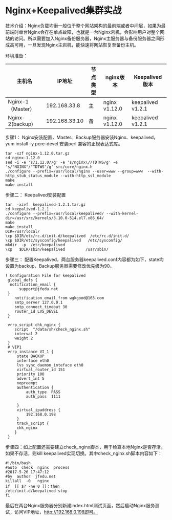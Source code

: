 # Nginx+Keepalived集群实战

技术介绍：Nginx负载均衡一般位于整个网站架构的最前端或者中间层，如果为最前端时单台Nginx会存在单点故障，也就是一台Nginx宕机，会影响用户对整个网站的访问。所以需要加入Nginx备份服务器，Nginx主服务器与备份服务器之间形成高可用，一旦发现Nginx主宕机，能快速将网站恢复至备份主机。

环境准备：

| 主机名            | IP地址        | 节点类型 | nginx版本     | Keepalived版本    |
| ----------------- | ------------- | -------- | ------------- | ----------------- |
| Nginx-1（Master） | 192.168.33.8  | 主       | nginx v1.12.0 | keepalived v1.2.1 |
| Nginx-2(backup)   | 192.168.33.10 | 备       | nginx v1.12.0 | keepalived v1.2.1 |

步骤1：   Nginx安装配置，Master、Backup服务器安装Nginx、keepalived，yum install -y pcre-devel  安装perl 兼容的正规表达式库。

```shell
tar -xzf nginx-1.12.0.tar.gz
cd nginx-1.12.0 
sed -i -e 's/1.12.0//g' -e 's/nginx\//TDTWS/g' -e 's/"NGINX"/"TDTWS"/g' src/core/nginx.h 
./configure --prefix=/usr/local/nginx --user=www --group=www  --with-http_stub_status_module --with-http_ssl_module
make
make install

```

步骤二：   Keepalived安装配置

```shell
tar  -xzvf  keepalived-1.2.1.tar.gz
cd keepalived-1.2.1 
./configure --prefix=/usr/local/keepalived/ --with-kernel-dir=/usr/src/kernels/3.10.0-514.el7.x86_64/
make
make install 
DIR=/usr/local/
\cp $DIR/etc/rc.d/init.d/keepalived  /etc/rc.d/init.d/
\cp $DIR/etc/sysconfig/keepalived   /etc/sysconfig/ 
mkdir  -p  /etc/keepalived
\cp   $DIR/sbin/keepalived         /usr/sbin/

```

步骤三：     配置Keepalived，两台服务器keepalived.conf内容都为如下，state均设置为backup，Backup服务器需要修改优先级为90。

```
! Configuration File for keepalived 
 global_defs { 
  notification_email { 
      support@jfedu.net
 } 
    notification_email_from wgkgood@163.com 
    smtp_server 127.0.0.1 
    smtp_connect_timeout 30 
    router_id LVS_DEVEL 
 } 
 
 vrrp_script chk_nginx { 
    script  "/data/sh/check_nginx.sh" 
    interval 2 
    weight 2 
 } 
 # VIP1 
 vrrp_instance VI_1 { 
     state BACKUP 
     interface eth0 
     lvs_sync_daemon_inteface eth0 
     virtual_router_id 151 
     priority 100 
     advert_int 5 
     nopreempt 
     authentication { 
         auth_type  PASS 
         auth_pass  1111
 
     } 
     virtual_ipaddress { 
         192.168.0.198 
     } 
     track_script { 
     chk_nginx 
    } 
 }

```

步骤四：如上配置还需要建立check_nginx脚本，用于检查本地Nginx是否存活，如果不存活，则kill keepalived实现切换。其中check_nginx.sh脚本内容如下：



```shell
#!/bin/bash 
#auto  check  nginx  process 
#2017-5-26 17:47:12
#by  author  jfedu.net 
killall  -0   nginx
if  [[ $? -ne 0 ]]；then 
/etc/init.d/keepalived stop 
fi

```

最后在两台Nginx服务器分别新建index.html测试页面，然后启动Nginx服务测试，访问VIP地址，http://192.168.0.198即可。
